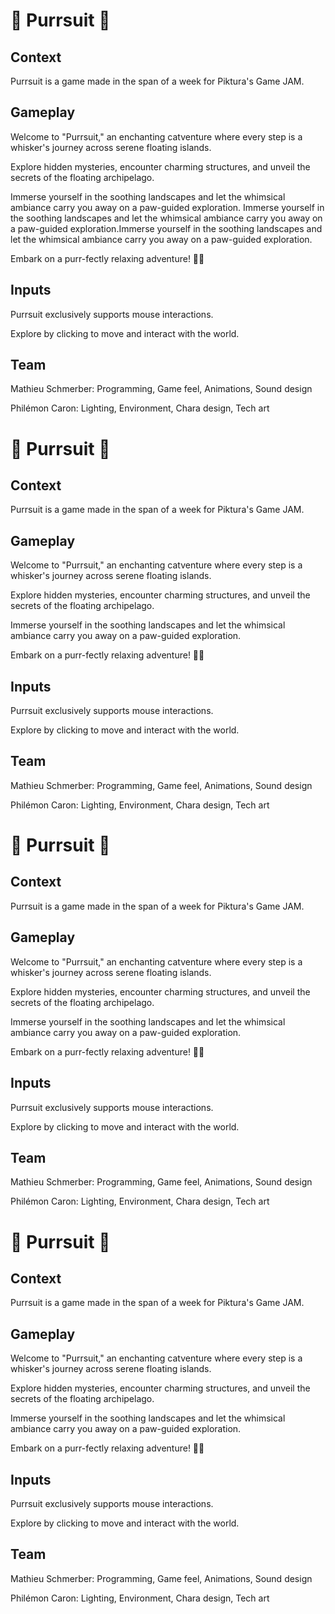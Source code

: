 # 🐾 Purrsuit 🐾
## Context
Purrsuit is a game made in the span of a week for Piktura's Game JAM.

## Gameplay
Welcome to "Purrsuit," an enchanting catventure where every step is a whisker's journey across serene floating islands.

Explore hidden mysteries, encounter charming structures, and unveil the secrets of the floating archipelago.

Immerse yourself in the soothing landscapes and let the whimsical ambiance carry you away on a paw-guided exploration.
Immerse yourself in the soothing landscapes and let the whimsical ambiance carry you away on a paw-guided exploration.Immerse yourself in the soothing landscapes and let the whimsical ambiance carry you away on a paw-guided exploration.


Embark on a purr-fectly relaxing adventure! 🐾✨

## Inputs
Purrsuit exclusively supports mouse interactions.

Explore by clicking to move and interact with the world.

## Team
Mathieu Schmerber: Programming, Game feel, Animations, Sound design

Philémon Caron: Lighting, Environment, Chara design, Tech art


# 🐾 Purrsuit 🐾
## Context
Purrsuit is a game made in the span of a week for Piktura's Game JAM.

## Gameplay
Welcome to "Purrsuit," an enchanting catventure where every step is a whisker's journey across serene floating islands.

Explore hidden mysteries, encounter charming structures, and unveil the secrets of the floating archipelago.

Immerse yourself in the soothing landscapes and let the whimsical ambiance carry you away on a paw-guided exploration.

Embark on a purr-fectly relaxing adventure! 🐾✨

## Inputs
Purrsuit exclusively supports mouse interactions.

Explore by clicking to move and interact with the world.

## Team
Mathieu Schmerber: Programming, Game feel, Animations, Sound design

Philémon Caron: Lighting, Environment, Chara design, Tech art


# 🐾 Purrsuit 🐾
## Context
Purrsuit is a game made in the span of a week for Piktura's Game JAM.

## Gameplay
Welcome to "Purrsuit," an enchanting catventure where every step is a whisker's journey across serene floating islands.

Explore hidden mysteries, encounter charming structures, and unveil the secrets of the floating archipelago.

Immerse yourself in the soothing landscapes and let the whimsical ambiance carry you away on a paw-guided exploration.

Embark on a purr-fectly relaxing adventure! 🐾✨

## Inputs
Purrsuit exclusively supports mouse interactions.

Explore by clicking to move and interact with the world.

## Team
Mathieu Schmerber: Programming, Game feel, Animations, Sound design

Philémon Caron: Lighting, Environment, Chara design, Tech art


# 🐾 Purrsuit 🐾
## Context
Purrsuit is a game made in the span of a week for Piktura's Game JAM.

## Gameplay
Welcome to "Purrsuit," an enchanting catventure where every step is a whisker's journey across serene floating islands.

Explore hidden mysteries, encounter charming structures, and unveil the secrets of the floating archipelago.

Immerse yourself in the soothing landscapes and let the whimsical ambiance carry you away on a paw-guided exploration.

Embark on a purr-fectly relaxing adventure! 🐾✨

## Inputs
Purrsuit exclusively supports mouse interactions.

Explore by clicking to move and interact with the world.

## Team
Mathieu Schmerber: Programming, Game feel, Animations, Sound design

Philémon Caron: Lighting, Environment, Chara design, Tech art



